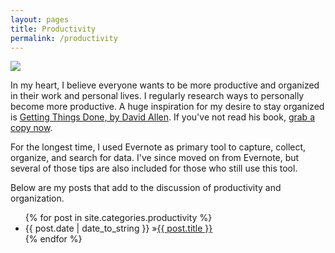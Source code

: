 ```yaml
---
layout: pages
title: Productivity
permalink: /productivity
---
```


<img class="category" src="http://www.stevencombs.com/images/design/productivity.svg" />

In my heart, I believe everyone wants to be more productive and organized in their work and personal lives. I regularly research ways to personally become more productive. A huge inspiration for my desire to stay organized is [Getting Things Done, by David Allen](https://amzn.to/2OyOPyZ). If you've not read his book, [grab a copy now](https://amzn.to/2DperHV).

For the longest time, I used Evernote as primary tool to capture, collect, organize, and search for data. I've since moved on from Evernote, but several of those tips are also included for those who still use this tool.

Below are my posts that add to the discussion of productivity and organization.

<ul id="blog-posts" class="posts">
{% for post in site.categories.productivity %}
    <li><span>{{ post.date | date_to_string }} &raquo;</span><a href="{{ post.url }}">{{ post.title }}</a></li>
{% endfor %}
</ul>
